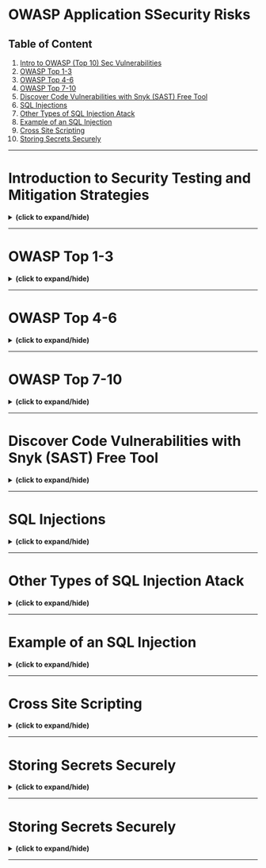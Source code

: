 # OWASP Application SSecurity Risks

## Table of Content
1. [Intro to OWASP (Top 10) Sec Vulnerabilities](#intro)
2. [OWASP Top 1-3](#owasp1_3)
3. [OWASP Top 4-6](#owasp4_6)
4. [OWASP Top 7-10](#owasp7_10)
5. [Discover Code Vulnerabilities with Snyk (SAST) Free Tool](#discover_synk_tool)
6. [SQL Injections](#sql_injections)
7. [Other Types of SQL Injection Atack](#other_sql_injections)
8. [Example of an SQL Injection](#sql_injection_example)
9. [Cross Site Scripting](#cross_site_scripting)
10. [Storing Secrets Securely](#storing_secrets)

---

<a id="intro"></a>
# Introduction to Security Testing and Mitigation Strategies
<details close>
<summary><b>(click to expand/hide)</b></summary>
<!-- MarkdownTOC -->


<!-- /MarkdownTOC -->
</details>

---

<a id="owasp1_3"></a>
# OWASP Top 1-3
<details close>
<summary><b>(click to expand/hide)</b></summary>
<!-- MarkdownTOC -->


<!-- /MarkdownTOC -->
</details>

---

<a id="owasp4_6"></a>
# OWASP Top 4-6
<details close>
<summary><b>(click to expand/hide)</b></summary>
<!-- MarkdownTOC -->


<!-- /MarkdownTOC -->
</details>

---

<a id="owasp7_10"></a>
# OWASP Top 7-10
<details close>
<summary><b>(click to expand/hide)</b></summary>
<!-- MarkdownTOC -->


<!-- /MarkdownTOC -->
</details>

---

<a id="discover_synk_tool"></a>
# Discover Code Vulnerabilities with Snyk (SAST) Free Tool
<details close>
<summary><b>(click to expand/hide)</b></summary>
<!-- MarkdownTOC -->


<!-- /MarkdownTOC -->
</details>

---

<a id="sql_injections"></a>
# SQL Injections
<details close>
<summary><b>(click to expand/hide)</b></summary>
<!-- MarkdownTOC -->


<!-- /MarkdownTOC -->
</details>

---

<a id="other_sql_injections"></a>
# Other Types of SQL Injection Atack
<details close>
<summary><b>(click to expand/hide)</b></summary>
<!-- MarkdownTOC -->


<!-- /MarkdownTOC -->
</details>

---

<a id="sql_injection_example"></a>
# Example of an SQL Injection
<details close>
<summary><b>(click to expand/hide)</b></summary>
<!-- MarkdownTOC -->


<!-- /MarkdownTOC -->
</details>

---

<a id="cross_site_scripting"></a>
# Cross Site Scripting
<details close>
<summary><b>(click to expand/hide)</b></summary>
<!-- MarkdownTOC -->


<!-- /MarkdownTOC -->
</details>

---

<a id="storing_secrets"></a>
# Storing Secrets Securely
<details close>
<summary><b>(click to expand/hide)</b></summary>
<!-- MarkdownTOC -->


<!-- /MarkdownTOC -->
</details>

---

<a id="storing_secrets"></a>
# Storing Secrets Securely
<details close>
<summary><b>(click to expand/hide)</b></summary>
<!-- MarkdownTOC -->


<!-- /MarkdownTOC -->
</details>

---
